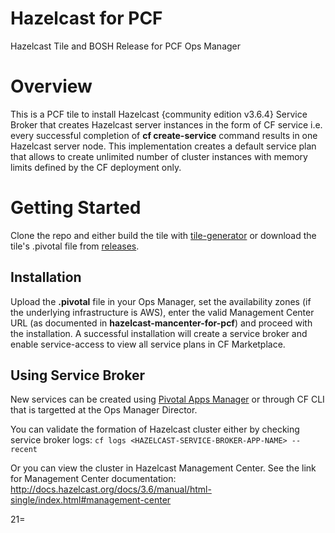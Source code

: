 # Hazelcast for PCF
Hazelcast Tile and BOSH Release for PCF Ops Manager

# Overview
This is a PCF tile to install Hazelcast {community edition v3.6.4} Service Broker that creates Hazelcast server instances in the form of CF service i.e. every successful completion of **cf create-service** command results in one Hazelcast server node. This implementation creates a default service plan that allows to create unlimited number of cluster instances with memory limits defined by the CF deployment only.

# Getting Started
Clone the repo and either build the tile with [tile-generator](https://github.com/cf-platform-eng/tile-generator) or download the tile's .pivotal file from [releases](https://github.com/cloudfoundry-community/hazelcast/releases).

## Installation
Upload the **.pivotal** file in your Ops Manager, set the availability zones (if the underlying infrastructure is AWS), enter the valid Management Center URL (as documented in **hazelcast-mancenter-for-pcf**) and proceed with the installation. A successful installation will create a service broker and enable service-access to view all service plans in CF Marketplace.

## Using Service Broker
New services can be created using [Pivotal Apps Manager](https://docs.pivotal.io/pivotalcf/1-7/console/dev-console.html) or through CF CLI that is targetted at the Ops Manager Director.

You can validate the formation of Hazelcast cluster either by checking service broker logs:
`cf logs <HAZELCAST-SERVICE-BROKER-APP-NAME> --recent`

Or you can view the cluster in Hazelcast Management Center. See the link for Management Center documentation:
http://docs.hazelcast.org/docs/3.6/manual/html-single/index.html#management-center


21=
